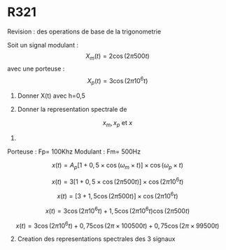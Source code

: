 # R321 

Revision : des operations de base de la trigonometrie

Soit un signal modulant : 
$$X_m(t) = 2 \cos(2\pi 500t)$$
avec une porteuse : 
$$X_p(t) = 3\cos(2\pi 10^6t)$$


1) Donner X(t) avec h=0,5

2) Donner la representation spectrale de

$$x_m, x_p \text{ et }x$$ 


1)
Porteuse : Fp= 100Khz
Modulant : Fm= 500Hz

$$x(t)=A_p[1+0,5\times\cos(\omega_m\times t)]\times\cos(\omega_p\times t)$$

$$x(t)=3[1+0,5\times\cos(2\pi 500t)]\times\cos(2\pi 10^6t) $$

$$x(t)=[3+1,5 \cos(2\pi 500t)] \times \cos(2\pi10^6t)$$

$$x(t)=3\cos(2\pi10^6t)+1,5\cos(2\pi10^6t)\cos(2\pi500t)$$

$$x(t)=3\cos(2\pi10^6t)+0,75\cos(2\pi \times 100 500t)+0,75\cos(2\pi \times 99 500t)$$ 

2) Creation des representations spectrales des 3 signaux 

